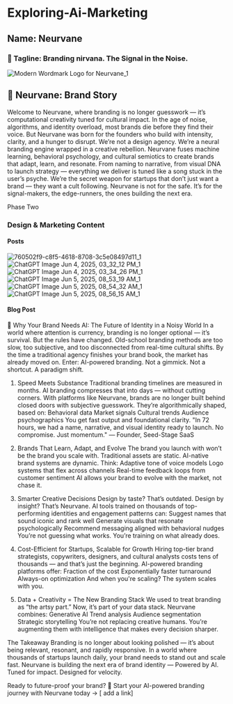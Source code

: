 # Exploring-Ai-Marketing

## Name: Neurvane

### 🔖 Tagline: Branding nirvana. The Signal in the Noise.
![Modern Wordmark Logo for Neurvane_1](https://github.com/user-attachments/assets/f9ffcd88-9f37-467a-a44e-114ea6ac3772)

## 📘 Neurvane: Brand Story
Welcome to Neurvane, where branding is no longer guesswork — it’s computational creativity tuned for cultural impact.
In the age of noise, algorithms, and identity overload, most brands die before they find their voice. But Neurvane was born for the founders who build with intensity, clarity, and a hunger to disrupt.
We’re not a design agency.
We’re a neural branding engine wrapped in a creative rebellion.
Neurvane fuses machine learning, behavioral psychology, and cultural semiotics to create brands that adapt, learn, and resonate. From naming to narrative, from visual DNA to launch strategy — everything we deliver is tuned like a song stuck in the user’s psyche.
We’re the secret weapon for startups that don’t just want a brand — they want a cult following.
Neurvane is not for the safe. It’s for the signal-makers, the edge-runners, the ones building the next era.

Phase Two
### Design & Marketing Content
#### Posts
![760502f9-c8f5-4618-8708-3c5e08497d11_1](https://github.com/user-attachments/assets/c6fa2616-4d8d-4562-9a26-a6924e4f1cc0)
![ChatGPT Image Jun 4, 2025, 03_32_12 PM_1](https://github.com/user-attachments/assets/dfcf54ce-c70c-4701-93d4-9007a645a6b6)
![ChatGPT Image Jun 4, 2025, 03_34_26 PM_1](https://github.com/user-attachments/assets/b5d9e9c2-905c-4bf7-b184-6a031c9364ef)
![ChatGPT Image Jun 5, 2025, 08_53_19 AM_1](https://github.com/user-attachments/assets/3adf3db0-388d-44ae-b4d6-74e3a162ffb5)
![ChatGPT Image Jun 5, 2025, 08_54_32 AM_1](https://github.com/user-attachments/assets/830c1eb6-697a-4d4e-a40c-ea9c8d2b4528)
![ChatGPT Image Jun 5, 2025, 08_56_15 AM_1](https://github.com/user-attachments/assets/bf19e3eb-479e-4d03-bea0-62aac4efd980)


#### Blog Post
🧠 Why Your Brand Needs AI: The Future of Identity in a Noisy World
In a world where attention is currency, branding is no longer optional — it’s survival. But the rules have changed.
Old-school branding methods are too slow, too subjective, and too disconnected from real-time cultural shifts. By the time a traditional agency finishes your brand book, the market has already moved on.
Enter: AI-powered branding.
Not a gimmick. Not a shortcut.
A paradigm shift.
1. Speed Meets Substance
Traditional branding timelines are measured in months.
AI branding compresses that into days — without cutting corners.
With platforms like Neurvane, brands are no longer built behind closed doors with subjective guesswork. They’re algorithmically shaped, based on:
Behavioral data
Market signals
Cultural trends
Audience psychographics
You get fast output and foundational clarity.
"In 72 hours, we had a name, narrative, and visual identity ready to launch. No compromise. Just momentum." — Founder, Seed-Stage SaaS

2. Brands That Learn, Adapt, and Evolve
The brand you launch with won’t be the brand you scale with.
Traditional assets are static.
AI-native brand systems are dynamic.
Think:
Adaptive tone of voice models
Logo systems that flex across channels
Real-time feedback loops from customer sentiment
AI allows your brand to evolve with the market, not chase it.

3. Smarter Creative Decisions
Design by taste? That’s outdated.
Design by insight? That’s Neurvane.
AI tools trained on thousands of top-performing identities and engagement patterns can:
Suggest names that sound iconic and rank well
Generate visuals that resonate psychologically
Recommend messaging aligned with behavioral nudges
You’re not guessing what works. You’re training on what already does.

4. Cost-Efficient for Startups, Scalable for Growth
Hiring top-tier brand strategists, copywriters, designers, and cultural analysts costs tens of thousands — and that’s just the beginning.
AI-powered branding platforms offer:
Fraction of the cost
Exponentially faster turnaround
Always-on optimization
And when you're scaling? The system scales with you.

5. Data + Creativity = The New Branding Stack
We used to treat branding as “the artsy part.”
Now, it’s part of your data stack.
Neurvane combines:
Generative AI
Trend analysis
Audience segmentation
Strategic storytelling
You’re not replacing creative humans.
You’re augmenting them with intelligence that makes every decision sharper.

The Takeaway
Branding is no longer about looking polished — it’s about being relevant, resonant, and rapidly responsive.
In a world where thousands of startups launch daily, your brand needs to stand out and scale fast.
Neurvane is building the next era of brand identity —
Powered by AI. Tuned for impact. Designed for velocity.

Ready to future-proof your brand?
🚀 Start your AI-powered branding journey with Neurvane today → [ add a link]

